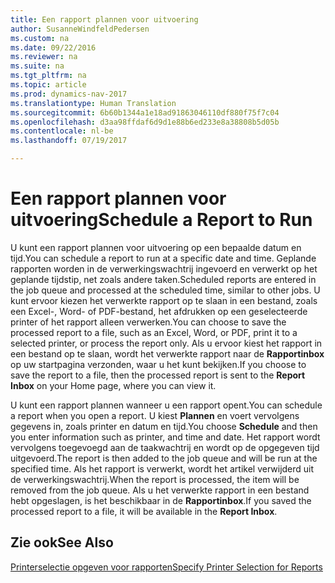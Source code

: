 ```yaml
---
title: Een rapport plannen voor uitvoering
author: SusanneWindfeldPedersen
ms.custom: na
ms.date: 09/22/2016
ms.reviewer: na
ms.suite: na
ms.tgt_pltfrm: na
ms.topic: article
ms.prod: dynamics-nav-2017
ms.translationtype: Human Translation
ms.sourcegitcommit: 6b60b1344a1e18ad91863046110df880f75f7c04
ms.openlocfilehash: d3aa98ffdaf6d9d1e88b6ed233e8a38808b5d05b
ms.contentlocale: nl-be
ms.lasthandoff: 07/19/2017

---
```

    
# <a name="schedule-a-report-to-run"></a><span data-ttu-id="b748e-102">Een rapport plannen voor uitvoering</span><span class="sxs-lookup"><span data-stu-id="b748e-102">Schedule a Report to Run</span></span>
<span data-ttu-id="b748e-103">U kunt een rapport plannen voor uitvoering op een bepaalde datum en tijd.</span><span class="sxs-lookup"><span data-stu-id="b748e-103">You can schedule a report to run at a specific date and time.</span></span> <span data-ttu-id="b748e-104">Geplande rapporten worden in de verwerkingswachtrij ingevoerd en verwerkt op het geplande tijdstip, net zoals andere taken.</span><span class="sxs-lookup"><span data-stu-id="b748e-104">Scheduled reports are entered in the job queue and processed at the scheduled time, similar to other jobs.</span></span> <span data-ttu-id="b748e-105">U kunt ervoor kiezen het verwerkte rapport op te slaan in een bestand, zoals een Excel-, Word- of PDF-bestand, het afdrukken op een geselecteerde printer of het rapport alleen verwerken.</span><span class="sxs-lookup"><span data-stu-id="b748e-105">You can choose to save the processed report to a file, such as an Excel, Word, or PDF, print it to a selected printer, or process the report only.</span></span> <span data-ttu-id="b748e-106">Als u ervoor kiest het rapport in een bestand op te slaan, wordt het verwerkte rapport naar de **Rapportinbox** op uw startpagina verzonden, waar u het kunt bekijken.</span><span class="sxs-lookup"><span data-stu-id="b748e-106">If you choose to save the report to a file, then the processed report is sent to the **Report Inbox** on your Home page, where you can view it.</span></span> 

<span data-ttu-id="b748e-107">U kunt een rapport plannen wanneer u een rapport opent.</span><span class="sxs-lookup"><span data-stu-id="b748e-107">You can schedule a report when you open a report.</span></span> <span data-ttu-id="b748e-108">U kiest **Plannen** en voert vervolgens gegevens in, zoals printer en datum en tijd.</span><span class="sxs-lookup"><span data-stu-id="b748e-108">You choose **Schedule** and then you enter information such as printer, and time and date.</span></span> <span data-ttu-id="b748e-109">Het rapport wordt vervolgens toegevoegd aan de taakwachtrij en wordt op de opgegeven tijd uitgevoerd.</span><span class="sxs-lookup"><span data-stu-id="b748e-109">The report is then added to the job queue and will be run at the specified time.</span></span> <span data-ttu-id="b748e-110">Als het rapport is verwerkt, wordt het artikel verwijderd uit de verwerkingswachtrij.</span><span class="sxs-lookup"><span data-stu-id="b748e-110">When the report is processed, the item will be removed from the job queue.</span></span> <span data-ttu-id="b748e-111">Als u het verwerkte rapport in een bestand hebt opgeslagen, is het beschikbaar in de **Rapportinbox**.</span><span class="sxs-lookup"><span data-stu-id="b748e-111">If you saved the processed report to a file, it will be available in the **Report Inbox**.</span></span>

## <a name="see-also"></a><span data-ttu-id="b748e-112">Zie ook</span><span class="sxs-lookup"><span data-stu-id="b748e-112">See Also</span></span>
[<span data-ttu-id="b748e-113">Printerselectie opgeven voor rapporten</span><span class="sxs-lookup"><span data-stu-id="b748e-113">Specify Printer Selection for Reports</span></span>](ui-specify-printer-selection-reports.md) 

 



